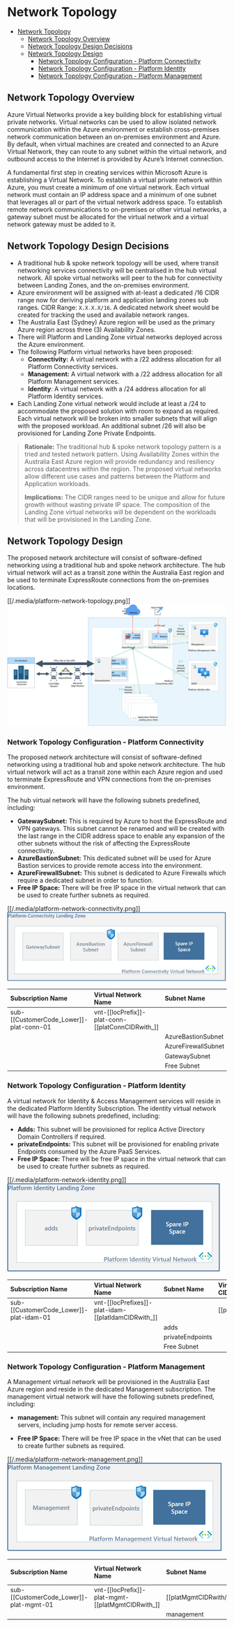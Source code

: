 # Network Topology

- [Network Topology](#network-topology)
  - [Network Topology Overview](#network-topology-overview)
  - [Network Topology Design Decisions](#network-topology-design-decisions)
  - [Network Topology Design](#network-topology-design)
    - [Network Topology Configuration - Platform Connectivity](#network-topology-configuration---platform-connectivity)
    - [Network Topology Configuration - Platform Identity](#network-topology-configuration---platform-identity)
    - [Network Topology Configuration - Platform Management](#network-topology-configuration---platform-management)

## Network Topology Overview

Azure Virtual Networks provide a key building block for establishing virtual private networks. Virtual networks can be used to allow isolated network communication within the Azure environment or establish cross-premises network communication between an on-premises environment and Azure. By default, when virtual machines are created and connected to an Azure Virtual Network, they can route to any subnet within the virtual network, and outbound access to the Internet is provided by Azure’s Internet connection.

A fundamental first step in creating services within Microsoft Azure is establishing a Virtual Network. To establish a virtual private network within Azure, you must create a minimum of one virtual network. Each virtual network must contain an IP address space and a minimum of one subnet that leverages all or part of the virtual network address space. To establish remote network communications to on-premises or other virtual networks, a gateway subnet must be allocated for the virtual network and a virtual network gateway must be added to it.

## Network Topology Design Decisions

- A traditional hub & spoke network topology will be used, where transit networking services connectivity will be centralised in the hub virtual network. All spoke virtual networks will peer to the hub for connectivity between Landing Zones, and the on-premises environment.
- Azure environment will be assigned with at-least a dedicated /16 CIDR range now for deriving platform and application landing zones sub ranges. CIDR Range: `X.X.X.X/16`. A dedicated network sheet would be created for tracking the used and available network ranges.
- The Australia East (Sydney) Azure region will be used as the primary Azure region across three (3) Availability Zones.
- There will Platform and Landing Zone virtual networks deployed across the Azure environment.
- The following Platform virtual networks have been proposed:
  - **Connectivity:** A virtual network with a /22 address allocation for all Platform Connectivity services.
  - **Management:** A virtual network with a /22 address allocation for all Platform Management services.
  - **Identity**: A virtual network with a /24 address allocation for all Platform Identity services.
- Each Landing Zone virtual network would include at least a /24 to accommodate the proposed solution with room to expand as required. Each virtual network will be broken into smaller subnets that will align with the proposed workload. An additional subnet /26 will also be provisioned for Landing Zone Private Endpoints.

> **Rationale:** The traditional hub & spoke network topology pattern is a tried and tested network pattern. Using Availability Zones within the Australia East Azure region will provide redundancy and resiliency across datacentres within the region. The proposed virtual networks allow different use cases and patterns between the Platform and Application workloads.
>
> **Implications:** The CIDR ranges need to be unique and allow for future growth without wasting private IP space. The composition of the Landing Zone virtual networks will be dependent on the workloads that will be provisioned in the Landing Zone.

## Network Topology Design

The proposed network architecture will consist of software-defined networking using a traditional hub and spoke network architecture. The hub virtual network will act as a transit zone within the Australia East region and be used to terminate ExpressRoute connections from the on-premises locations.

[[/.media/platform-network-topology.png]]
![Network Topology Design](../.media/platform-network-topology.png)

### Network Topology Configuration - Platform Connectivity

The proposed network architecture will consist of software-defined networking using a traditional hub and spoke network architecture. The hub virtual network will act as a transit zone within each Azure region and used to terminate ExpressRoute and VPN connections from the on-premises environment.

The hub virtual network will have the following subnets predefined, including:

- **GatewaySubnet:** This is required by Azure to host the ExpressRoute and VPN gateways. This subnet cannot be renamed and will be created with the last range in the CIDR address space to enable any expansion of the other subnets without the risk of affecting the ExpressRoute connectivity.
- **AzureBastionSubnet:** This dedicated subnet will be used for Azure Bastion services to provide remote access into the environment.
- **AzureFirewallSubnet:** This subnet is dedicated to Azure Firewalls which require a dedicated subnet in order to function.
- **Free IP Space:** There will be free IP space in the virtual network that can be used to create further subnets as required.

[[/.media/platform-network-connectivity.png]]
![Platform Connectivity Virtual Networks](../.media/platform-network-connectivity.png)

| Subscription Name           | Virtual Network Name           | Subnet Name         | Virtual Network CIDR | Subnet CIDR    |
| :-------------------------- | :----------------------------- | :------------------ | :------------------- | :------------- |
| sub-[[CustomerCode_Lower]]-plat-conn-01 | vnt-[[locPrefix]]-plat-conn-[[platConnCIDRwith_]] |                     | [[platConnCIDRwith/]]        |                |
|                             |                                | AzureBastionSubnet  |                      | [[platConnBastionCIDRwith/]] |
|                             |                                | AzureFirewallSubnet |                      | [[platConnFirewallCIDRwith/]]|
|                             |                                | GatewaySubnet       |                      | [[platConnGatewayCIDRwith/]]|
|                             |                                | Free Subnet         |                      | Not calculated |

### Network Topology Configuration - Platform Identity

A virtual network for Identity & Access Management services will reside in the dedicated Platform Identity Subscription. The identity virtual network will have the following subnets predefined, including:

- **Adds:** This subnet will be provisioned for replica Active Directory Domain Controllers if required.
- **privateEndpoints:** This subnet will be provisioned for enabling private Endpoints consumed by the Azure PaaS Services.
- **Free IP Space:** There will be free IP space in the virtual network that can be used to create further subnets as required.

[[/.media/platform-network-identity.png]]
![Platform Identity Virtual Network](../.media/platform-network-identity.png)

| Subscription Name             | Virtual Network Name                                | Subnet Name      | Virtual Network CIDR  | Subnet CIDR               |
| :---------------------------- | :-------------------------------------------------- | :--------------- | :-------------------- | :------------------------ |
| sub-[[CustomerCode_Lower]]-plat-idam-01 | vnt-[[locPrefixes]]-plat-idam-[[platIdamCIDRwith_]] |                  | [[platIdamCIDRwith/]] |                           |
|                               |                                                     | adds             |                       | [[platIdamAddsCIDRwith/]] |
|                               |                                                     | privateEndpoints |                       | [[platIdamPeCIDRwith/]]   |
|                               |                                                     | Free Subnet      |                       | [[platIdamFreeCIDRwith/]] |

### Network Topology Configuration - Platform Management

A Management virtual network will be provisioned in the Australia East Azure region and reside in the dedicated Management subscription. The management virtual network will have the following subnets predefined, including:

- **management:** This subnet will contain any required management servers, including jump hosts for remote server access.
<!-- - **privateEndpoints:** This subnet will be provisioned for enabling private Endpoints consumed by the Azure PaaS Services.
- **deployments**: For centralised GitHub/Azure DevOps runner virtual machines/scale sets or Azure Container Apps. -->
- **Free IP Space:** There will be free IP space in the vNet that can be used to create further subnets as required.

[[/.media/platform-network-management.png]]
![Platform Management Virtual Network](../.media/platform-network-management.png)

| Subscription Name           | Virtual Network Name           | Subnet Name      | Virtual Network CIDR | Subnet CIDR     |
| :-------------------------- | :----------------------------- | :--------------- | :------------------- | :-------------- |
| sub-[[CustomerCode_Lower]]-plat-mgmt-01 | vnt-[[locPrefix]]-plat-mgmt-[[platMgmtCIDRwith_]] | [[platMgmtCIDRwith/]]     | | |
|                             |                                | management       |                      | [[platMgmtMgmtCIDRwith/]] |
